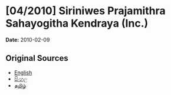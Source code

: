 # [04/2010] Siriniwes Prajamithra Sahayogitha Kendraya (Inc.)

**Date:** 2010-02-09

## Original Sources

- [English](https://documents.gov.lk/view/acts/2010/2/04-2010_E.pdf)
- [සිංහල](https://documents.gov.lk/view/acts/2010/2/04-2010_S.pdf)
- [தமிழ்](https://documents.gov.lk/view/acts/2010/2/04-2010_T.pdf)
